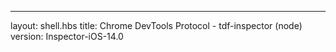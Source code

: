 ---
layout: shell.hbs
title: Chrome DevTools Protocol - tdf-inspector (node)
version: Inspector-iOS-14.0
